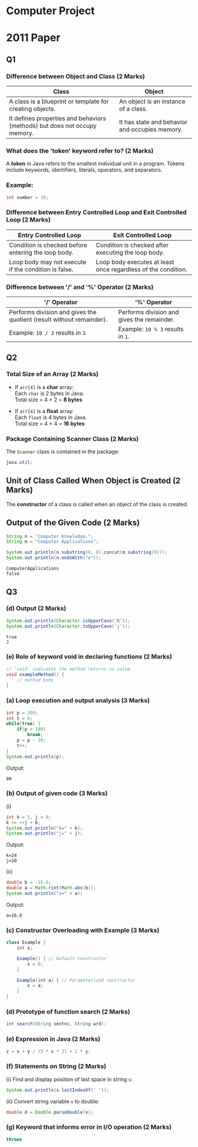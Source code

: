 # Computer Project  
# 2011 Paper  

## Q1  

### Difference between Object and Class (2 Marks)

| Class                            | Object                               |
|----------------------------------|---------------------------------------|
| A class is a blueprint or template for creating objects. | An object is an instance of a class. |
| It defines properties and behaviors (methods) but does not occupy memory. | It has state and behavior and occupies memory. |

### What does the 'token' keyword refer to? (2 Marks)

A **token** in Java refers to the smallest individual unit in a program. Tokens include keywords, identifiers, literals, operators, and separators.

### Example:
```java
int number = 10;
```

### Difference between Entry Controlled Loop and Exit Controlled Loop (2 Marks)

| Entry Controlled Loop                       | Exit Controlled Loop                        |
|---------------------------------------------|---------------------------------------------|
| Condition is checked before entering the loop body. | Condition is checked after executing the loop body. |
| Loop body may not execute if the condition is false. | Loop body executes at least once regardless of the condition. |

### Difference between '/' and '%' Operator (2 Marks)

| '/' Operator                          | '%' Operator                           |
|-------------------------------------|--------------------------------------|
| Performs division and gives the quotient (result without remainder). | Performs division and gives the remainder. |
| Example: `10 / 3` results in `3`.   | Example: `10 % 3` results in `1`.    |

## Q2

### Total Size of an Array (2 Marks)

- If `arr[4]` is a **char** array:  
  Each `char` is 2 bytes in Java.  
  Total size = 4 × 2 = **8 bytes**

- If `arr[4]` is a **float** array:  
  Each `float` is 4 bytes in Java.  
  Total size = 4 × 4 = **16 bytes**

### Package Containing Scanner Class (2 Marks)

The `Scanner` class is contained in the package:

```java
java.util;
```

## Unit of Class Called When Object is Created (2 Marks)

The **constructor** of a class is called when an object of the class is created.

## Output of the Given Code (2 Marks)

```java
String n = "Computer Knowledge.";
String m = "Computer Applications";

System.out.println(n.substring(0, 8).concat(m.substring(9)));
System.out.println(n.endsWith("e"));
```

```text
ComputerApplications
false
```

## Q3

### (d) Output (2 Marks)

```java
System.out.println(Character.isUpperCase('R'));
System.out.println(Character.toUpperCase('j'));
```

```text
true
J
```

### (e) Role of keyword void in declaring functions (2 Marks)

```java
// 'void' indicates the method returns no value.
void exampleMethod() {
    // method body
}
```

### (a) Loop execution and output analysis (3 Marks)

```java
int p = 200;
int t = 0;
while(true) {
    if(p < 100)
        break;
    p = p - 20;
    t++;
}
System.out.println(p);
```

Output:
```text
80
```

### (b) Output of given code (3 Marks)

(i)
```java
int k = 5, j = 9;
k += ++j + k;
System.out.println("k=" + k);
System.out.println("j=" + j);
```

Output:
```text
k=24
j=10
```

(ii)
```java
double b = -15.6;
double a = Math.rint(Math.abs(b));
System.out.println("a=" + a);
```

Output:
```text
a=16.0
```

### (c) Constructor Overloading with Example (3 Marks)

```java
class Example {
    int x;

    Example() { // Default constructor
        x = 0;
    }

    Example(int a) { // Parameterized constructor
        x = a;
    }
}
```

### (d) Prototype of function search (2 Marks)

```java
int search(String sentnc, String wrd);
```

### (e) Expression in Java (2 Marks)

```java
z = x + y / (5 * x * 3) + 2 * y;
```

### (f) Statements on String (2 Marks)

(i) Find and display position of last space in string `s`:

```java
System.out.println(s.lastIndexOf(' '));
```

(ii) Convert string variable `x` to double:

```java
double d = Double.parseDouble(x);
```

### (g) Keyword that informs error in I/O operation (2 Marks)

```java
throws
```